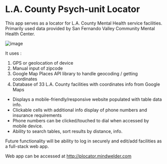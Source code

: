 # L.A. County Psych-unit Locator
This app serves as a locator for L.A. County Mental Health service facilities.
Primarily used data provided by San Fernando Valley Community Mental Health Center.

![image](https://cloud.githubusercontent.com/assets/15892944/15453057/f0663db8-1fba-11e6-9ed7-155ecc1140bb.jpg)


It uses :

1. GPS or geolocation of device
2. Manual input of zipcode
3. Google Map Places API library to handle geocoding / getting coordinates
4. Database of 33 L.A. County facilities with coordinates info from Google Maps

* Displays a mobile-friendly/responsive website populated with table data info.
* Clickable cells with additional info display of phone numbers and insurance requirements
* Phone numbers can be clicked/touched to dial when accessed by mobile device.
* Ability to search tables, sort results by distance, info.

Future functionality will be ability to log in securely and edit/add facilities
as a full-stack web app.

Web app can be accessed at http://plocator.mindwelder.com
